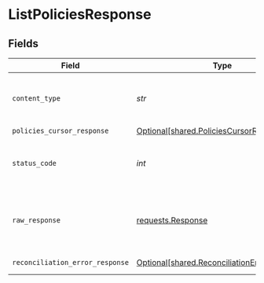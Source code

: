 # ListPoliciesResponse


## Fields

| Field                                                                                              | Type                                                                                               | Required                                                                                           | Description                                                                                        |
| -------------------------------------------------------------------------------------------------- | -------------------------------------------------------------------------------------------------- | -------------------------------------------------------------------------------------------------- | -------------------------------------------------------------------------------------------------- |
| `content_type`                                                                                     | *str*                                                                                              | :heavy_check_mark:                                                                                 | HTTP response content type for this operation                                                      |
| `policies_cursor_response`                                                                         | [Optional[shared.PoliciesCursorResponse]](../../models/shared/policiescursorresponse.md)           | :heavy_minus_sign:                                                                                 | OK                                                                                                 |
| `status_code`                                                                                      | *int*                                                                                              | :heavy_check_mark:                                                                                 | HTTP response status code for this operation                                                       |
| `raw_response`                                                                                     | [requests.Response](https://requests.readthedocs.io/en/latest/api/#requests.Response)              | :heavy_check_mark:                                                                                 | Raw HTTP response; suitable for custom response parsing                                            |
| `reconciliation_error_response`                                                                    | [Optional[shared.ReconciliationErrorResponse]](../../models/shared/reconciliationerrorresponse.md) | :heavy_minus_sign:                                                                                 | Error response                                                                                     |